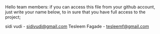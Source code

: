 Hello team members:
if you can access this file from your github account, just write your name below, to in sure that you have full access to the project;

sidi vudi - sidivudi@gmail.com
Tesleem Fagade - tesleemf@gmail.com
